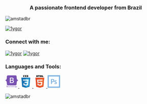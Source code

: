 <h3 align="center">A passionate frontend developer from Brazil</h3>

<p align="left"> <img src="https://komarev.com/ghpvc/?username=amstadbr&label=Profile%20views&color=0e75b6&style=flat" alt="amstadbr" /> </p>

<p align="left"> <a href="https://twitter.com/1ygor" target="blank"><img src="https://img.shields.io/twitter/follow/1ygor?logo=twitter&style=for-the-badge" alt="1ygor" /></a> </p>

<h3 align="left">Connect with me:</h3>
<p align="left">
<a href="https://twitter.com/1ygor" target="blank"><img align="center" src="https://raw.githubusercontent.com/rahuldkjain/github-profile-readme-generator/master/src/images/icons/Social/twitter.svg" alt="1ygor" height="30" width="40" /></a>
<a href="https://instagram.com/1ygor" target="blank"><img align="center" src="https://raw.githubusercontent.com/rahuldkjain/github-profile-readme-generator/master/src/images/icons/Social/instagram.svg" alt="1ygor" height="30" width="40" /></a>
</p>

<h3 align="left">Languages and Tools:</h3>
<p align="left"> <a href="https://getbootstrap.com" target="_blank" rel="noreferrer"> <img src="https://raw.githubusercontent.com/devicons/devicon/master/icons/bootstrap/bootstrap-plain-wordmark.svg" alt="bootstrap" width="40" height="40"/> </a> <a href="https://www.w3schools.com/css/" target="_blank" rel="noreferrer"> <img src="https://raw.githubusercontent.com/devicons/devicon/master/icons/css3/css3-original-wordmark.svg" alt="css3" width="40" height="40"/> </a> <a href="https://www.w3.org/html/" target="_blank" rel="noreferrer"> <img src="https://raw.githubusercontent.com/devicons/devicon/master/icons/html5/html5-original-wordmark.svg" alt="html5" width="40" height="40"/> </a> <a href="https://www.photoshop.com/en" target="_blank" rel="noreferrer"> <img src="https://raw.githubusercontent.com/devicons/devicon/master/icons/photoshop/photoshop-line.svg" alt="photoshop" width="40" height="40"/> </a> </p>

<p><img align="center" src="https://github-readme-stats.vercel.app/api/top-langs?username=amstadbr&show_icons=true&locale=en&layout=compact" alt="amstadbr" /></p>
